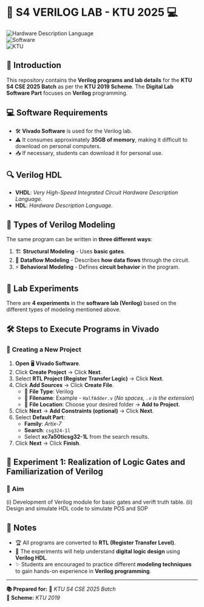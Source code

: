 # 🚀 **S4 VERILOG LAB - KTU 2025** 💻  

![Hardware Description Language](https://img.shields.io/badge/HDL-Verilog-blue)  
![Software](https://img.shields.io/badge/Software-Vivado%20%7C%20Xilinx-red)  
![KTU](https://img.shields.io/badge/Scheme-KTU%202019-orange)  

## 📌 **Introduction**
This repository contains the **Verilog programs and lab details** for the **KTU S4 CSE 2025 Batch** as per the **KTU 2019 Scheme**. The **Digital Lab Software Part** focuses on **Verilog** programming.

## 💻 **Software Requirements**
- 🛠 **Vivado Software** is used for the Verilog lab.
- ⚠️ It consumes approximately **35GB of memory**, making it difficult to download on personal computers.
- 📥 If necessary, students can download it for personal use.

## 🔍 **Verilog HDL**
- **VHDL**: *Very High-Speed Integrated Circuit Hardware Description Language.*
- **HDL**: *Hardware Description Language.*

## 📑 **Types of Verilog Modeling**
The same program can be written in **three different ways**:
1. 🏗 **Structural Modeling** - Uses **basic gates**.
2. 🔄 **Dataflow Modeling** - Describes **how data flows** through the circuit.
3. ⚡ **Behavioral Modeling** - Defines **circuit behavior** in the program.

## 📝 **Lab Experiments**
There are **4 experiments** in the **software lab (Verilog)** based on the different types of modeling mentioned above.

## 🛠 **Steps to Execute Programs in Vivado**
### 🎯 **Creating a New Project**
1. **Open** 🖥 **Vivado Software**.
2. Click **Create Project** → Click **Next**.
3. Select **RTL Project (Register Transfer Logic)** → Click **Next**.
4. Click **Add Sources** → Click **Create File**.
   - 📂 **File Type**: Verilog
   - 📝 **Filename**: Example - `HalfAdder.v` (*No spaces, `.v` is the extension*)
   - 📁 **File Location**: Choose your desired folder → **Add to Project**.
5. Click **Next** → **Add Constraints (optional)** → Click **Next**.
6. Select **Default Part**:
   - **Family**: *Artix-7*
   - **Search**: `csg324-1l`
   - Select **xc7a50ticsg32-1L** from the search results.
7. Click **Next** → Click **Finish**.


## 🔬 **Experiment 1: Realization of Logic Gates and Familiarization of Verilog**
### 📌 **Aim**
 (i) Development of Verilog module for basic gates and verift truth table.
 (ii) Design and simulate HDL code to simulate POS and SOP





## 🔔 **Notes**
- 🏆 All programs are converted to **RTL (Register Transfer Level)**.
- 🧠 The experiments will help understand **digital logic design** using **Verilog HDL**.
- ✨ Students are encouraged to practice different **modeling techniques** to gain hands-on experience in **Verilog programming**.

---
**📚 Prepared for:** 🏫 *KTU S4 CSE 2025 Batch*  
**📜 Scheme:** *KTU 2019*  
